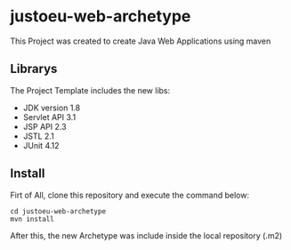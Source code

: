 # justoeu-web-archetype
This Project was created to create Java Web Applications using maven

## Librarys
The Project Template includes the new libs:

* JDK version 1.8
* Servlet API 3.1
* JSP API 2.3
* JSTL 2.1
* JUnit 4.12

## Install
Firt of All, clone this repository and execute the command below:

```
cd justoeu-web-archetype
mvn install
```

After this, the new Archetype was include inside the local repository (.m2)
